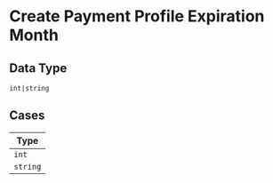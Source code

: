 
# Create Payment Profile Expiration Month

## Data Type

`int|string`

## Cases

| Type |
|  --- |
| `int` |
| `string` |

